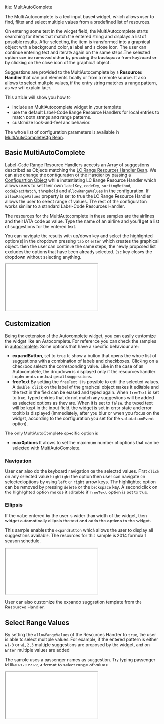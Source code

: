 itle: MultiAutoComplete



The Multi Autocomplete is a text input based widget, which allows user to find, filter and select multiple values from a predefined list of resources.

<script src='%SNIPPETS_SERVER_URL%/snippets/github.com/ariatemplates/documentation-code/snippets/widgets/multiautocomplete/Snippet.tpl?tag=multiautocomplete&lang=at&outdent=true' defer></script>

On  entering some text in the widget field, the MultiAutocomplete starts searching for items that match the entered string and displays a list of possible results. After selecting, the item is transformed into a graphical object with a background color, a label and a close icon. The user can continue entering text and iterate again on the same steps.The selected option can be removed either by pressing the backspace from keyboard or by clicking on the close icon of the graphical object.

Suggestions are provided to the MultiAutocomplete by a **Resources Handler** that can pull elements locally or from a remote source. It also allows to select multiple values, if the entry string matches a range pattern, as we will explain later.


This article will show you how to
* include an MultiAutocomplete widget in your template
* use the default Label-Code Range Resource Handlers for local entries to match both strings and range patterns.
* customize look-and-feel and behavior.

The whole list of configuration parameters is available in [MultiAutoCompleteCfg Bean](http://ariatemplates.com/api/#aria.widgets.CfgBeans:MultiAutoCompleteCfg).

## Basic MultiAutoComplete

Label-Code Range Resource Handlers accepts an Array of suggestions described as Objects matching the [LC Range Resources Handler Bean](http://ariatemplates.com/api/#aria.resources.handlers.LCRangeResourceHandlerBean:Suggestion). We can also change the configuration of the Handler by passing a  [Configuartion Object](http://ariatemplates.com/api/#aria.resources.handlers.LCRangeResourceHandlerBean:Configuration) while instantiating LC Range Resource Handler which allows users to set their own `labelKey`, `codeKey`, `sortingMethod`, `codeExactMatch`, `threshold` and `allowRangeValues` in the configuration. If `allowRangeValues` property is set to true the LC Range Resource Handler allows the user to select range of values. The rest of the configuration works similar to a standard Label-Code Resources Handler. 

The resources for the MultiAutocomplete in these samples are the airlines and their IATA code as value. Type the name of an airline and you'll get a list of suggestions for the entered text.

You can navigate the results with up/down key and select the highlighted option(s) in the dropdown pressing `tab` or `enter` which creates the graphical object. then the user can continue the same steps, the newly proposed list excludes the options that have been already selected. `Esc` key closes the dropdown without selecting anything.

<iframe class='samples' src='%SNIPPETS_SERVER_URL%/samples/github.com/ariatemplates/documentation-code/samples/widgets/multiautocomplete/basic/' ></iframe>

## Customization
Being the extension of the Autocomplete widget, you can easily customize the widget like an Autocomplete. For reference you can check the samples in [autocomplete](autocomplete).
Some options that have a specific behaviour are:
* **expandButton**, set to `true` to show a button that opens the whole list of suggestions with a combination of labels and checkboxes. Clicking on a checkbox selects the corresponding value. Like in the case of an Autocomplete, the dropdown is displayed only if the resources handler implements method `getAllSuggestions`. 
* **freeText** By setting the `freeText` it is possible to edit the selected values. A `double click` on the label of the graphical object makes it editable and the text in the field can be erased and typed again. When `freeText` is set to true, typed entries that do not match any suggestions will be added as selected options as they are. When it is set to `false`, the typed text will be kept in the input field, the widget is set in error state and error tooltip is displayed (immediately, after you blur or when you focus on the widget, according to the configuration you set for the `validationEvent` option).


The only MultiAutoComplete specific option is
* **maxOptions** It allows to set the maximum number of options that can be selected with MultiAutoComplete. 

### Navigation

User can also do the keyboard navigation on the selected values. First `click` on any selected value `highlight` the option then user can navigate on selected options by using `left` or `right` arrow keys. The highlighted option can be removed by pressing `delete` or the `backspace` key. A second click on the highlighted option makes it editable if `freeText` option is set to true.

### Ellipsis
If the value entered by the user is wider than width of the widget, then widget automatically ellipsis the text and adds the options to the widget.

This sample enables the  `expandButton` which allows the user to display all suggestions available. The resources for this sample is 2014 formula 1 season schedule.

<iframe class='samples' src='%SNIPPETS_SERVER_URL%/samples/github.com/ariatemplates/documentation-code/samples/widgets/multiautocomplete/expando/' ></iframe>

User can also customize the expando suggestion template from the Resources Handler.

## Select Range Values
By setting the `allowRangeValues` of the Resources Handler to `true`, the user is able to select multiple values. For example, if the entered pattern is either `w1-3` or `w1,2,3` multiple suggestions are proposed by the widget, and  on `Enter` multiple values are added.

The sample uses a passenger names as suggestion. Try typing passenger id like `P1-3` or `P2,4` format to select range of values.
 
<iframe class='samples' src='%SNIPPETS_SERVER_URL%/samples/github.com/ariatemplates/documentation-code/samples/widgets/multiautocomplete/rangevalues/' ></iframe>
